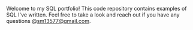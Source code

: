 Welcome to my SQL portfolio! This code repository contains examples of SQL I've written. Feel free to take a look and reach out if you have any questions @sm13577@gmail.com.
